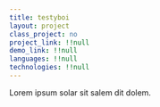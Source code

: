 ```yaml
---
title: testyboi
layout: project
class_project: no
project_link: !!null
demo_link: !!null
languages: !!null
technologies: !!null
---
```


Lorem ipsum solar sit salem dit dolem.